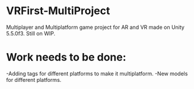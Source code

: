 # VRFirst-MultiProject
Multiplayer and Multiplatform game project for AR and VR made on Unity 5.5.0f3. Still on WIP.


# Work needs to be done:

-Adding tags for different platforms to make it multiplatform.
-New models for different platforms.

